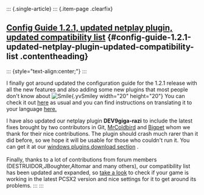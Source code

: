 ::: {.single-article}
::: {.item-page .clearfix}
## [Config Guide 1.2.1, updated netplay plugin, updated compatibility list](/257-config-guide-1-2-1-dev9ghz-compat-list.html) {#config-guide-1.2.1-updated-netplay-plugin-updated-compatibility-list .contentheading}

::: {style="text-align:center;"}
:::

I finally got around updated the configuration guide for the 1.2.1
release with all the new features and also adding some new plugins that
most people don\'t know about
![Smile](https://pcsx2.net/images/stories/frontend/smilies/smile.gif){.yvSmiley
width="20" height="20"} You can check it out
[here](/config-guide/official-english-pcsx2-configuration-guide.html) as
usual and you can find instructions on translating it to your language
[here.](http://forums.pcsx2.net/Thread-Translator-template-1-2-1)

I have also updated our netplay plugin **DEV9giga-razi** to include the
latest fixes brought by two contributors in Git,
[MrColdbird](https://github.com/MrColdbird) and
[Bigpet](https://github.com/Bigpet) whom we thank for their nice
contributions. The plugin should crash much rarer than it did before, so
we hope it will be usable for those who couldn\'t run it. You can get it
at our [windows plugins download
section](/download/viewcategory/9-plugins.html) .\
\
Finally, thanks to a lot of contributions from forum members
(DESTRUIDOR,JBoughter,Altomar and many others), our compatibility list
has been updated and expanded, so [take a
look](/compatibility-list.html) to check if your game is working in the
latest PCSX2 version and nice settings for it to get around its
problems.
:::
:::
